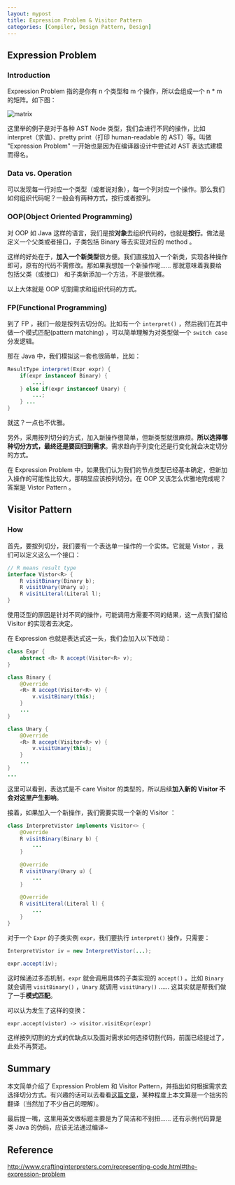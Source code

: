 ```yaml
---
layout: mypost
title: Expression Problem & Visitor Pattern
categories: [Compiler, Design Pattern, Design]
---
```


## Expression Problem

### Introduction

Expression Problem 指的是你有 n 个类型和 m 个操作，所以会组成一个 n * m 的矩阵。如下图：

![matrix](./1.jpg)

这里举的例子是对于各种 AST Node 类型，我们会进行不同的操作，比如 interpret（求值）、pretty print（打印 human-readable 的 AST）等。叫做 "Expression Problem" 一开始也是因为在编译器设计中尝试对 AST 表达式建模而得名。

### Data vs. Operation

可以发现每一行对应一个类型（或者说对象），每一个列对应一个操作。那么我们如何组织代码呢？一般会有两种方式，按行或者按列。

### OOP(Object Oriented Programming)

对 OOP 如 Java 这样的语言，我们是按**对象**去组织代码的，也就是**按行**。做法是定义一个父类或者接口，子类包括 Binary 等去实现对应的 method 。

这样的好处在于，**加入一个新类型**很方便。我们直接加入一个新类，实现各种操作即可，原有的代码不需修改。那如果我想加一个新操作呢...... 那就意味着我要给包括父类（或接口） 和子类新添加一个方法，不是很优雅。

以上大体就是 OOP 切割需求和组织代码的方式。

### FP(Functional Programming)

到了 FP ，我们一般是按列去切分的。比如有一个 `interpret()` ，然后我们在其中做一个模式匹配(pattern matching) ，可以简单理解为对类型做一个 `switch case` 分发逻辑。

那在 Java 中，我们模拟这一套也很简单，比如：

```Java
ResultType interpret(Expr expr) {
    if(expr instanceof Binary) {
        ...;
    } else if(expr instanceof Unary) {
        ...;
    } ...
}
```

就这？一点也不优雅。

另外，采用按列切分的方式，加入新操作很简单，但新类型就很麻烦。**所以选择哪种切分方式，最终还是要回归到需求**。需求趋向于列变化还是行变化就会决定切分的方式。

在 Expression Problem 中，如果我们认为我们的节点类型已经基本确定，但新加入操作的可能性比较大，那明显应该按列切分。在 OOP 又该怎么优雅地完成呢？答案是 Vistor Pattern 。

## Visitor Pattern

### How

首先，要按列切分，我们要有一个表达单一操作的一个实体。它就是 Vistor ，我们可以定义这么一个接口：

```Java
// R means result type
interface Vistor<R> {
    R visitBinary(Binary b);
    R visitUnary(Unary u);
    R visitLiteral(Literal l);
}
```

使用泛型的原因是针对不同的操作，可能调用方需要不同的结果，这一点我们留给 Visitor 的实现者去决定。

在 Expression 也就是表达式这一头，我们会加入以下改动：

```Java
class Expr {
    abstract <R> R accept(Visitor<R> v);
}

class Binary {
    @Override
    <R> R accept(Visitor<R> v) {
     	v.visitBinary(this);
    }
    ...
}

class Unary {
    @Override
    <R> R accept(Visitor<R> v) {
     	v.visitUnary(this);
    }
    ...
}
... 
```

这里可以看到，表达式是不 care Visitor 的类型的，所以后续**加入新的 Visitor 不会对这里产生影响**。

接着，如果加入一个新操作，我们需要实现一个新的 Visitor ：

```Java
class InterpretVistor implements Visitor<> {
    @Override
    R visitBinary(Binary b) {
        ...
    }
    
    @Override
    R visitUnary(Unary u) {
        ...
    }
    
    @Override
    R visitLiteral(Literal l) {
        ...
    }
}
```

对于一个 `Expr` 的子类实例 `expr`，我们要执行 `interpret()` 操作，只需要：

```Java
InterpretVistor iv = new InterpretVistor(...);

expr.accept(iv);
```

这时候通过多态机制，`expr` 就会调用具体的子类实现的 `accept()` 。比如 `Binary` 就会调用 `visitBinary()` ，`Unary` 就调用 `visitUnary()` ...... 这其实就是帮我们做了一手**模式匹配**。

可以认为发生了这样的变换：

```shell
expr.accept(vistor) -> visitor.visitExpr(expr)
```

这样按列切割的方式的优缺点以及面对需求如何选择切割代码，前面已经提过了，此处不再赘述。

## Summary

本文简单介绍了 Expression Problem 和 Visitor Pattern，并指出如何根据需求去选择切分方式。有兴趣的话可以去看看[这篇文章]( http://www.craftinginterpreters.com/representing-code.html#the-expression-problem )，某种程度上本文算是一个拙劣的翻译（当然加了不少自己的理解）。

最后提一嘴，这里用英文做标题主要是为了简洁和不别扭...... 还有示例代码算是类 Java 的伪码，应该无法通过编译~

## Reference

 http://www.craftinginterpreters.com/representing-code.html#the-expression-problem 
